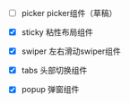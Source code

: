 - [ ] picker	 picker组件（草稿）
- [x] sticky       粘性布局组件
- [x] swiper      左右滑动swiper组件 
- [x] tabs          头部切换组件
- [x] popup      弹窗组件

